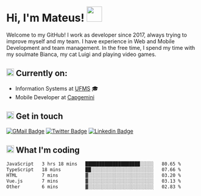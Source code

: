 # Hi, I'm Mateus! <img src="https://media.giphy.com/media/Lp2DXaHwco9FK/giphy.gif" width="40" height="40" />

Welcome to my GitHub! I work as developer since 2017, always trying to improve myself and my team. I have experience in Web and Mobile Development and team management. In the free time, I spend my time with my soulmate Bianca, my cat Luigi and playing video games.

## <img src="https://github.githubassets.com/images/icons/emoji/unicode/1f469-1f4bb.png" width="20" height="20" /> Currently on:
- Information Systems at [UFMS](https://www.ufms.br) :mortar_board:
- Mobile Developer at [Capgemini](https://www.capgemini.com)

## <img src="https://github.githubassets.com/images/icons/emoji/unicode/2615.png" width="20" height="20"/> Get in touch
[![GMail Badge](https://img.shields.io/badge/Gmail-D14836?style=for-the-badge&logo=gmail&logoColor=white&link=http://mailto:mateusragazzi.b@gmail.com)](http://malito:mateusragazzi.b@gmail.com)
[![Twitter Badge](https://img.shields.io/badge/Twitter-1DA1F2?style=for-the-badge&logo=twitter&logoColor=white&link=https://twitter.com/r_mateus39)](https://twitter.com/r_mateus39)
[![Linkedin Badge](https://img.shields.io/badge/LinkedIn-0077B5?style=for-the-badge&logo=linkedin&logoColor=white&link=https://www.linkedin.com/in/mateus-ragazzi/)](https://www.linkedin.com/in/mateus-ragazzi/)

## <img src="https://github.githubassets.com/images/icons/emoji/unicode/1f4ca.png" width="20" height="20"/> What I'm coding

<!--START_SECTION:waka-->

```txt
JavaScript   3 hrs 18 mins   ████████████████████░░░░░   80.65 %
TypeScript   18 mins         ██░░░░░░░░░░░░░░░░░░░░░░░   07.66 %
HTML         7 mins          ▓░░░░░░░░░░░░░░░░░░░░░░░░   03.20 %
Vue.js       7 mins          ▓░░░░░░░░░░░░░░░░░░░░░░░░   03.13 %
Other        6 mins          ▓░░░░░░░░░░░░░░░░░░░░░░░░   02.83 %
```

<!--END_SECTION:waka-->
